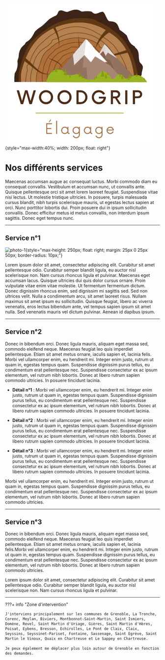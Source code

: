![logo-accueil](https://github.com/Konsilion/konsilion-drive/blob/main/logo_woodgrip_square.png?raw=true){style="max-width:40%; width: 200px; float: right"}


# Nos différents services

Maecenas accumsan augue ac consequat luctus. Morbi commodo diam eu consequat convallis. Vestibulum et accumsan nunc, ut convallis ante. Quisque pellentesque orci sit amet lorem laoreet feugiat. Suspendisse vitae nisi lectus. Ut molestie tristique ultricies. In posuere, turpis malesuada cursus blandit, nibh turpis scelerisque mauris, ut egestas lectus sapien at orci. Nunc porttitor lobortis dui. Proin posuere dui in ipsum sollicitudin convallis. Donec efficitur metus id metus convallis, non interdum ipsum sagittis. Donec eget tempus nunc.

---

## Service n°1

![photo-1](https://static.wixstatic.com/media/7eb93b_5cf66a3722174fc0b09eafd555f7b336~mv2.jpg/v1/fill/w_892,h_688,al_c,q_85,usm_0.66_1.00_0.01,enc_auto/7eb93b_5cf66a3722174fc0b09eafd555f7b336~mv2.jpg){style="max-height: 250px; float: right; margin: 25px 0 25px 50px; border-radius: 10px;"}

Lorem ipsum dolor sit amet, consectetur adipiscing elit. Curabitur sit amet pellentesque odio. Curabitur semper blandit ligula, eu auctor nisl scelerisque non. Nam cursus rhoncus ligula et pulvinar. Maecenas eget accumsan lacus. Quisque ultricies dui quis dolor cursus ornare. Proin vulputate vitae enim vitae molestie. Ut fermentum fermentum dictum. Donec dignissim rhoncus enim, sed dignissim mi sagittis sed. Sed non ultrices velit. Nulla a condimentum arcu, sit amet laoreet risus. Nullam maximus sit amet ipsum eu sollicitudin. Quisque feugiat, libero ac viverra venenatis, eros lectus bibendum ante, vel tempus sapien ipsum sit amet nulla. Sed venenatis mauris vel dictum pulvinar. Aenean id dapibus ipsum.



---

## Service n°2

Donec in bibendum orci. Donec ligula mauris, aliquam eget massa sed, commodo eleifend neque. Maecenas feugiat leo quis imperdiet pellentesque. Etiam sit amet metus ornare, iaculis sapien et, lacinia felis. Morbi vel ullamcorper enim, eu hendrerit mi. Integer enim justo, rutrum ut quam in, egestas tempus quam. Suspendisse dignissim purus tellus, eu condimentum erat pellentesque nec. Suspendisse consectetur ex ac ipsum elementum, vel rutrum nibh lobortis. Donec at libero rutrum sapien commodo ultricies. In posuere tincidunt lacinia.

* **Détail n°1** : Morbi vel ullamcorper enim, eu hendrerit mi. Integer enim justo, rutrum ut quam in, egestas tempus quam. Suspendisse dignissim purus tellus, eu condimentum erat pellentesque nec. Suspendisse consectetur ex ac ipsum elementum, vel rutrum nibh lobortis. Donec at libero rutrum sapien commodo ultricies. In posuere tincidunt lacinia.

* **Détail n°2** : Morbi vel ullamcorper enim, eu hendrerit mi. Integer enim justo, rutrum ut quam in, egestas tempus quam. Suspendisse dignissim purus tellus, eu condimentum erat pellentesque nec. Suspendisse consectetur ex ac ipsum elementum, vel rutrum nibh lobortis. Donec at libero rutrum sapien commodo ultricies. In posuere tincidunt lacinia.

* **Détail n°3** : Morbi vel ullamcorper enim, eu hendrerit mi. Integer enim justo, rutrum ut quam in, egestas tempus quam. Suspendisse dignissim purus tellus, eu condimentum erat pellentesque nec. Suspendisse consectetur ex ac ipsum elementum, vel rutrum nibh lobortis. Donec at libero rutrum sapien commodo ultricies. In posuere tincidunt lacinia.

Morbi vel ullamcorper enim, eu hendrerit mi. Integer enim justo, rutrum ut quam in, egestas tempus quam. Suspendisse dignissim purus tellus, eu condimentum erat pellentesque nec. Suspendisse consectetur ex ac ipsum elementum, vel rutrum nibh lobortis. Donec at libero rutrum sapien commodo ultricies.

---

## Service n°3

Donec in bibendum orci. Donec ligula mauris, aliquam eget massa sed, commodo eleifend neque. Maecenas feugiat leo quis imperdiet pellentesque. Etiam sit amet metus ornare, iaculis sapien et, lacinia felis.Morbi vel ullamcorper enim, eu hendrerit mi. Integer enim justo, rutrum ut quam in, egestas tempus quam. Suspendisse dignissim purus tellus, eu condimentum erat pellentesque nec. Suspendisse consectetur ex ac ipsum elementum, vel rutrum nibh lobortis. Donec at libero rutrum sapien commodo ultricies.

Lorem ipsum dolor sit amet, consectetur adipiscing elit. Curabitur sit amet pellentesque odio. Curabitur semper blandit ligula, eu auctor nisl scelerisque non. Nam cursus rhoncus ligula et pulvinar. 

---

???+ info "Zone d'intervention"

    J'interviens principalement sur les communes de Grenoble, La Tronche, Corenc, Meylan, Biviers, Montbonnot-Saint-Martin, Saint Ismiers, Domène, Revel, Saint Martin d'Uriage, Gières, Saint Martin d'Hères, Poisat, Eybens, Bresson, Echirolles, Le Pont de Claix, Claix, Seyssins, Seyssinet-Pariset, Fontaine, Sassenage, Saint Egrève, Saint Martin le Vinoux, Quaix en Chartreuse et Le Sappey en Chartreuse.

    Je peux également me déplacer plus loin autour de Grenoble en fonction des demandes.



<style>
    .md-container {
        background: linear-gradient(225deg,rgba(253, 190, 79, 0.1) 10%, rgba(255,242,234,0.0) 15%, rgba(255,242,234,0.0) 60%, rgba(255, 255, 234, 1));
    }

    .md-sidebar__scrollwrap {
        background: rgb(255,255,255);
    }
</style>